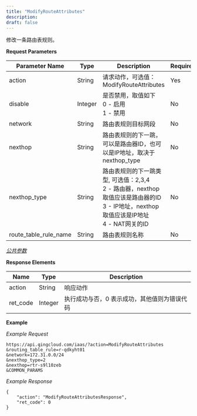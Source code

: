 ```yaml
---
title: "ModifyRouteAttributes"
description: 
draft: false
---
```




修改一条路由表规则。

**Request Parameters**

| Parameter Name | Type | Description | Required |
| --- | --- | --- | --- |
| action | String | 请求动作，可选值：ModifyRouteAttributes | Yes |
| disable | Integer | 是否禁用，取值如下 <br> 0 - 启用 <br> 1 - 禁用 | No |
| network | String | 路由表规则目标网段 | No |
| nexthop | String | 路由表规则的下一跳，可以是路由器ID，也可以是IP地址，取决于nexthop_type | No |
| nexthop_type | String | 路由表规则的下一跳类型, 可选值：2,3,4 <br> 2 - 路由器，nexthop取值应该是路由器的ID <br> 3 - IP地址，nexthop取值应该是IP地址 <br> 4 - NAT网关的ID | No |
| route_table_rule_name | String | 路由表规则名称  | No |

[_公共参数_](../../../parameters/)

**Response Elements**

| Name | Type | Description |
| --- | --- | --- |
| action | String | 响应动作 |
| ret_code | Integer | 执行成功与否，0 表示成功，其他值则为错误代码 |

**Example**

_Example Request_

```
https://api.qingcloud.com/iaas/?action=ModifyRouteAttributes
&routing_table_rule=r-qdkyht01
&network=172.31.0.0/24
&nexthop_type=2
&nexthop=rtr-s9l10zeb
&COMMON_PARAMS
```
_Example Response_

```
{
	"action": "ModifyRouteAttributesResponse",
	"ret_code": 0
}
```
